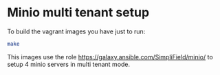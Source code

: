 Minio multi tenant setup
======

To build the vagrant images you have just to run:
```bash
make
```

This images use the role https://galaxy.ansible.com/SimpliField/minio/ to 
setup 4 minio servers in multi tenant mode.

